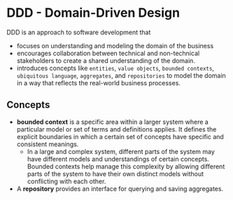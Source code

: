 DDD - Domain-Driven Design
===

DDD is an approach to software development that

- focuses on understanding and modeling the domain of the business
- encourages collaboration between technical and non-technical stakeholders to create a shared understanding of the domain. 
- introduces concepts like `entities`, `value objects`, `bounded contexts`, `ubiquitous language`, `aggregates`, and `repositories` to model the domain in a way that reflects the real-world business processes.

## Concepts

- **bounded context** is a specific area within a larger system where a particular model or set of terms and definitions applies. It defines the explicit boundaries in which a certain set of concepts have specific and consistent meanings.
  - In a large and complex system, different parts of the system may have different models and understandings of certain concepts. Bounded contexts help manage this complexity by allowing different parts of the system to have their own distinct models without conflicting with each other.
- A **repository** provides an interface for querying and saving aggregates.


